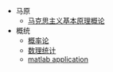 - 马原
  - [马克思主义基本原理概论](马克思主义基本原理/马克思主义基本原理.md)
- 概统
  - [概率论](概率论与数理统计/概率论与数理统计/概率论.md)
  - [数理统计](概率论与数理统计/概率论与数理统计/数理统计.md)
  - [matlab application](概率论与数理统计/matlab实现/matlab实现.md)

